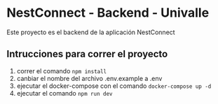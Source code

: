 # NestConnect - Backend - Univalle

Este proyecto es el backend de la aplicación NestConnect

## Intrucciones para correr el proyecto
1. correr el comando `npm install`
2. canbiar el nombre del archivo .env.example a .env
3. ejecutar el docker-compose con el comando `docker-compose up -d`
5. ejecutar el comando `npm run dev`